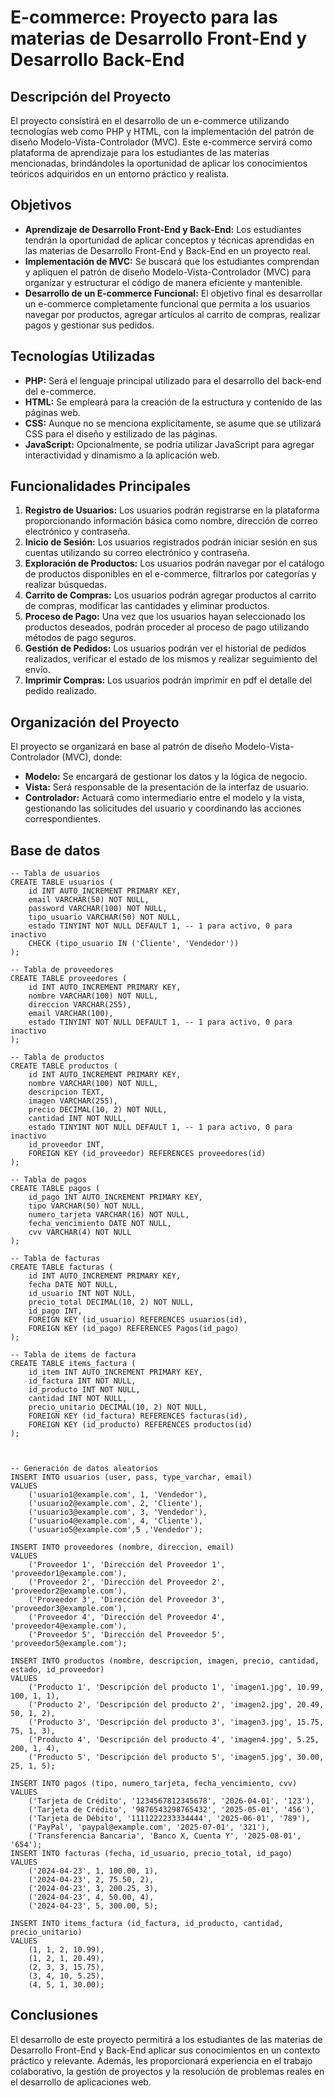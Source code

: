 # E-commerce: Proyecto para las materias de Desarrollo Front-End y Desarrollo Back-End

## Descripción del Proyecto

El proyecto consistirá en el desarrollo de un e-commerce utilizando tecnologías web como PHP y HTML, con la implementación del patrón de diseño Modelo-Vista-Controlador (MVC). Este e-commerce servirá como plataforma de aprendizaje para los estudiantes de las materias mencionadas, brindándoles la oportunidad de aplicar los conocimientos teóricos adquiridos en un entorno práctico y realista.

## Objetivos

- **Aprendizaje de Desarrollo Front-End y Back-End:** Los estudiantes tendrán la oportunidad de aplicar conceptos y técnicas aprendidas en las materias de Desarrollo Front-End y Back-End en un proyecto real.
- **Implementación de MVC:** Se buscará que los estudiantes comprendan y apliquen el patrón de diseño Modelo-Vista-Controlador (MVC) para organizar y estructurar el código de manera eficiente y mantenible.
- **Desarrollo de un E-commerce Funcional:** El objetivo final es desarrollar un e-commerce completamente funcional que permita a los usuarios navegar por productos, agregar artículos al carrito de compras, realizar pagos y gestionar sus pedidos.

## Tecnologías Utilizadas

- **PHP:** Será el lenguaje principal utilizado para el desarrollo del back-end del e-commerce.
- **HTML:** Se empleará para la creación de la estructura y contenido de las páginas web.
- **CSS:** Aunque no se menciona explícitamente, se asume que se utilizará CSS para el diseño y estilizado de las páginas.
- **JavaScript:** Opcionalmente, se podría utilizar JavaScript para agregar interactividad y dinamismo a la aplicación web.

## Funcionalidades Principales

1. **Registro de Usuarios:** Los usuarios podrán registrarse en la plataforma proporcionando información básica como nombre, dirección de correo electrónico y contraseña.
2. **Inicio de Sesión:** Los usuarios registrados podrán iniciar sesión en sus cuentas utilizando su correo electrónico y contraseña.
3. **Exploración de Productos:** Los usuarios podrán navegar por el catálogo de productos disponibles en el e-commerce, filtrarlos por categorías y realizar búsquedas.
4. **Carrito de Compras:** Los usuarios podrán agregar productos al carrito de compras, modificar las cantidades y eliminar productos.
5. **Proceso de Pago:** Una vez que los usuarios hayan seleccionado los productos deseados, podrán proceder al proceso de pago utilizando métodos de pago seguros.
6. **Gestión de Pedidos:** Los usuarios podrán ver el historial de pedidos realizados, verificar el estado de los mismos y realizar seguimiento del envío.
7. **Imprimir Compras:** Los usuarios podrán imprimir en pdf el detalle del pedido realizado.

## Organización del Proyecto

El proyecto se organizará en base al patrón de diseño Modelo-Vista-Controlador (MVC), donde:

- **Modelo:** Se encargará de gestionar los datos y la lógica de negocio.
- **Vista:** Será responsable de la presentación de la interfaz de usuario.
- **Controlador:** Actuará como intermediario entre el modelo y la vista, gestionando las solicitudes del usuario y coordinando las acciones correspondientes.

## Base de datos

```
-- Tabla de usuarios
CREATE TABLE usuarios (
    id INT AUTO_INCREMENT PRIMARY KEY,
    email VARCHAR(50) NOT NULL,
    password VARCHAR(100) NOT NULL,
    tipo_usuario VARCHAR(50) NOT NULL,
    estado TINYINT NOT NULL DEFAULT 1, -- 1 para activo, 0 para inactivo
    CHECK (tipo_usuario IN ('Cliente', 'Vendedor'))
);

-- Tabla de proveedores
CREATE TABLE proveedores (
    id INT AUTO_INCREMENT PRIMARY KEY,
    nombre VARCHAR(100) NOT NULL,
    direccion VARCHAR(255),
    email VARCHAR(100),
    estado TINYINT NOT NULL DEFAULT 1, -- 1 para activo, 0 para inactivo
);

-- Tabla de productos
CREATE TABLE productos (
    id INT AUTO_INCREMENT PRIMARY KEY,
    nombre VARCHAR(100) NOT NULL,
    descripcion TEXT,
    imagen VARCHAR(255),
    precio DECIMAL(10, 2) NOT NULL,
    cantidad INT NOT NULL,
    estado TINYINT NOT NULL DEFAULT 1, -- 1 para activo, 0 para inactivo
    id_proveedor INT,
    FOREIGN KEY (id_proveedor) REFERENCES proveedores(id)
);

-- Tabla de pagos
CREATE TABLE pagos (
    id_pago INT AUTO_INCREMENT PRIMARY KEY,
    tipo VARCHAR(50) NOT NULL,
    numero_tarjeta VARCHAR(16) NOT NULL,
    fecha_vencimiento DATE NOT NULL,
    cvv VARCHAR(4) NOT NULL
);

-- Tabla de facturas
CREATE TABLE facturas (
    id INT AUTO_INCREMENT PRIMARY KEY,
    fecha DATE NOT NULL,
    id_usuario INT NOT NULL,
    precio_total DECIMAL(10, 2) NOT NULL,
    id_pago INT,
    FOREIGN KEY (id_usuario) REFERENCES usuarios(id),
    FOREIGN KEY (id_pago) REFERENCES Pagos(id_pago)
);

-- Tabla de items de factura
CREATE TABLE items_factura (
    id_item INT AUTO_INCREMENT PRIMARY KEY,
    id_factura INT NOT NULL,
    id_producto INT NOT NULL,
    cantidad INT NOT NULL,
    precio_unitario DECIMAL(10, 2) NOT NULL,
    FOREIGN KEY (id_factura) REFERENCES facturas(id),
    FOREIGN KEY (id_producto) REFERENCES productos(id)
);



-- Generación de datos aleatorios
INSERT INTO usuarios (user, pass, type_varchar, email)
VALUES
    ('usuario1@example.com', 1, 'Vendedor'),
    ('usuario2@example.com', 2, 'Cliente'),
    ('usuario3@example.com', 3, 'Vendedor'),
    ('usuario4@example.com', 4, 'Cliente'),
    ('usuario5@example.com',5 ,'Vendedor');

INSERT INTO proveedores (nombre, direccion, email)
VALUES
    ('Proveedor 1', 'Dirección del Proveedor 1', 'proveedor1@example.com'),
    ('Proveedor 2', 'Dirección del Proveedor 2', 'proveedor2@example.com'),
    ('Proveedor 3', 'Dirección del Proveedor 3', 'proveedor3@example.com'),
    ('Proveedor 4', 'Dirección del Proveedor 4', 'proveedor4@example.com'),
    ('Proveedor 5', 'Dirección del Proveedor 5', 'proveedor5@example.com');

INSERT INTO productos (nombre, descripcion, imagen, precio, cantidad, estado, id_proveedor)
VALUES
    ('Producto 1', 'Descripción del producto 1', 'imagen1.jpg', 10.99, 100, 1, 1),
    ('Producto 2', 'Descripción del producto 2', 'imagen2.jpg', 20.49, 50, 1, 2),
    ('Producto 3', 'Descripción del producto 3', 'imagen3.jpg', 15.75, 75, 1, 3),
    ('Producto 4', 'Descripción del producto 4', 'imagen4.jpg', 5.25, 200, 1, 4),
    ('Producto 5', 'Descripción del producto 5', 'imagen5.jpg', 30.00, 25, 1, 5);

INSERT INTO pagos (tipo, numero_tarjeta, fecha_vencimiento, cvv)
VALUES
    ('Tarjeta de Crédito', '1234567812345678', '2026-04-01', '123'),
    ('Tarjeta de Crédito', '9876543298765432', '2025-05-01', '456'),
    ('Tarjeta de Débito', '1111222233334444', '2025-06-01', '789'),
    ('PayPal', 'paypal@example.com', '2025-07-01', '321'),
    ('Transferencia Bancaria', 'Banco X, Cuenta Y', '2025-08-01', '654');
INSERT INTO facturas (fecha, id_usuario, precio_total, id_pago)
VALUES
    ('2024-04-23', 1, 100.00, 1),
    ('2024-04-23', 2, 75.50, 2),
    ('2024-04-23', 3, 200.25, 3),
    ('2024-04-23', 4, 50.00, 4),
    ('2024-04-23', 5, 300.00, 5);

INSERT INTO items_factura (id_factura, id_producto, cantidad, precio_unitario)
VALUES
    (1, 1, 2, 10.99),
    (1, 2, 1, 20.49),
    (2, 3, 3, 15.75),
    (3, 4, 10, 5.25),
    (4, 5, 1, 30.00);
```

## Conclusiones

El desarrollo de este proyecto permitirá a los estudiantes de las materias de Desarrollo Front-End y Back-End aplicar sus conocimientos en un contexto práctico y relevante. Además, les proporcionará experiencia en el trabajo colaborativo, la gestión de proyectos y la resolución de problemas reales en el desarrollo de aplicaciones web.
